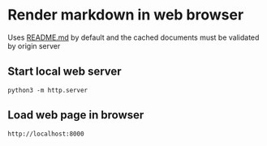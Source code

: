 # Render markdown in web browser
Uses [README.md](README.md) by default and the cached documents must be validated by origin server
## Start local web server
    python3 -m http.server
## Load web page in browser
    http://localhost:8000
